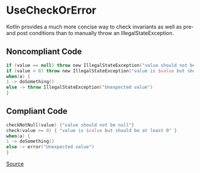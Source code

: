 # UseCheckOrError

Kotlin provides a much more concise way to check invariants as well as pre- and post conditions than to manually throw
an IllegalStateException.

## Noncompliant Code

```kotlin
if (value == null) throw new IllegalStateException("value should not be null")
if (value < 0) throw new IllegalStateException("value is $value but should be at least 0")
when(a) {
1 -> doSomething()
else -> throw IllegalStateException("Unexpected value")
}
```
## Compliant Code

```kotlin
checkNotNull(value) {"value should not be null"}
check(value >= 0) { "value is $value but should be at least 0" }
when(a) {
1 -> doSomething()
else -> error("Unexpected value")
}
```

[Source](https://arturbosch.github.io/detekt/style.html#usecheckorerror)
